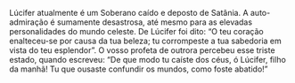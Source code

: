 ﻿Lúcifer atualmente é um Soberano caído e deposto de Satânia. A auto-admiração é sumamente desastrosa, até mesmo para as elevadas personalidades do mundo celeste. De Lúcifer foi dito: “O teu coração enalteceu-se por causa da tua beleza; tu corrompeste a tua sabedoria em vista do teu esplendor”. O vosso profeta de outrora percebeu esse triste estado, quando escreveu: “De que modo tu caíste dos céus, ó Lúcifer, filho da manhã! Tu que ousaste confundir os mundos, como foste abatido!”